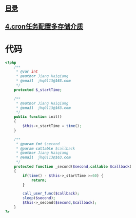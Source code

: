 ## [目录](https://github.com/jhq0113/yafr/blob/master/docs/index.md)
## [4.cron任务配置多存储介质](https://github.com/jhq0113/yafr/blob/master/docs/cron/4.cron任务配置多存储介质.md)

# 代码
```php
<?php
    /**
     * @var int
     * @author Jiang Haiqiang
     * @email  jhq0113@163.com
     */
    protected $_startTime;

    /**
     * @author Jiang Haiqiang
     * @email  jhq0113@163.com
     */
    public function init()
    {
        $this->_startTime = time();
    }

    /**
     * @param int $second
     * @param callable $callback
     * @author Jiang Haiqiang
     * @email  jhq0113@163.com
     */
    protected function _second($second,callable $callback)
    {
        if(time() - $this->_startTime >=60) {
            return;
        }

        call_user_func($callback);
        sleep($second);
        $this->_second($second,$callback);
    } 
?>
```